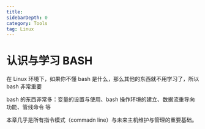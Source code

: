 ```yaml
---
title: 
sidebarDepth: 0 
category: Tools 
tag: Linux
---
```

# 认识与学习 BASH

在 Linux 环境下，如果你不懂 bash 是什么，那么其他的东西就不用学习了，所以 bash 非常重要

bash 的东西非常多：变量的设置与使用、bash 操作环境的建立、数据流重导向功能、管线命令 等

本章几乎是所有指令模式（commadn line）与未来主机维护与管理的重要基础。